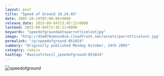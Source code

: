 ```yaml
---
layout: post
title: "Speed of Ground 10.24.05"
date: 2005-10-24T05:00:00+0000
release_date: 2015-09-04T13:45:11+0000
lastmod: 2015-09-04T13:45:11+0000
keywords: "speedofgroundaetsparrotticelostjpg"
image: "http://d3e878vmunx8cm.cloudfront.net/assets/parrotticelost.jpg"
permalink: "/p/speedofground-051024"
summary: "Originally published Monday October, 24th 2005"
category: comics
hashtag: "#axisofstevil_speedofground-051024"
---
```


![speedofground](http://d3e878vmunx8cm.cloudfront.net/assets/parrotticelost.jpg)
